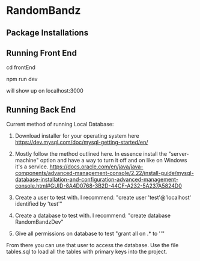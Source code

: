 # RandomBandz

## Package Installations


## Running Front End

cd frontEnd

npm run dev

will show up on localhost:3000

## Running Back End

Current method of running Local Database:

1. Download installer for your operating system here
https://dev.mysql.com/doc/mysql-getting-started/en/

2. Mostly follow the method outlined here. In essence install the "server-machine" option
and have a way to turn it off and on like on Windows it's a service.
https://docs.oracle.com/en/java/java-components/advanced-management-console/2.22/install-guide/mysql-database-installation-and-configuration-advanced-management-console.html#GUID-8A4D0768-3B2D-44CF-A232-5A237A5824D0

3. Create a user to test with. I recommend:
"create user 'test'@'localhost' identified by 'test'"

4. Create a database to test with. I recommend:
"create database RandomBandzDev"

5. Give all permissions on database to test
"grant all on <database>.* to '<user>'"

From there you can use that user to access the database. Use the file tables.sql
to load all the tables with primary keys into the project.

